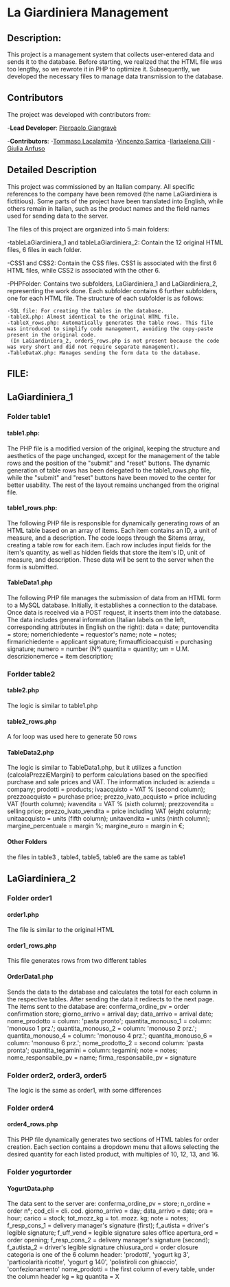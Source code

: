# La Giardiniera Management

## Description:
This project is a management system that collects user-entered data and sends it to the database. Before starting, we realized that the HTML file was too lengthy, so we rewrote it in PHP to optimize it. Subsequently, we developed the necessary files to manage data transmission to the database.

## Contributors

The project was developed with contributors from:

-**Lead Developer**: [Pierpaolo Giangravè](https://github.com/Pierpyg)

-**Contributors**:
    -[Tommaso Lacalamita](https://github.com/tommlak)
    -[Vincenzo Sarrica](https://github.com/theblackster)
    -[Ilariaelena Cilli](https://github.com/Ilaria1800)
    -[Giulia Anfuso](https://github.com/giulianfuso)
    
    
## Detailed Description
This project was commissioned by an Italian company. All specific references to the company have been removed (the name LaGiardiniera is fictitious). Some parts of the project have been translated into English, while others remain in Italian, such as the product names and the field names used for sending data to the server.

The files of this project are organized into 5 main folders:

-tableLaGiardiniera_1 and tableLaGiardiniera_2: Contain the 12 original HTML files, 6 files in each folder.

-CSS1 and CSS2: Contain the CSS files. CSS1 is associated with the first 6 HTML files, while CSS2 is associated with the other 6.

-PHPFolder: Contains two subfolders, LaGiardiniera_1 and LaGiardiniera_2, representing the work done. Each subfolder contains 6 further subfolders, one for each HTML file. 
 The structure of each subfolder is as follows:

    -SQL file: For creating the tables in the database.
    -tableX.php: Almost identical to the original HTML file.
    -tableX_rows.php: Automatically generates the table rows. This file was introduced to simplify code management, avoiding the copy-paste present in the original code.    
     (In LaGiardiniera_2, order5_rows.php is not present because the code was very short and did not require separate management).
    -TableDataX.php: Manages sending the form data to the database.


## FILE:
## LaGiardiniera_1
### Folder table1
#### table1.php:

The PHP file is a modified version of the original, keeping the structure and aesthetics of the page unchanged, except for the management of the table rows and the position of the "submit" and "reset" buttons. The dynamic generation of table rows has been delegated to the table1_rows.php file, while the "submit" and "reset" buttons have been moved to the center for better usability. The rest of the layout remains unchanged from the original file.

#### table1_rows.php:
The following PHP file is responsible for dynamically generating rows of an HTML table based on an array of items. Each item contains an ID, a unit of measure, and a description. The code loops through the $items array, creating a table row for each item. Each row includes input fields for the item's quantity, as well as hidden fields that store the item's ID, unit of measure, and description. These data will be sent to the server when the form is submitted.

#### TableData1.php
The following PHP file manages the submission of data from an HTML form to a MySQL database. Initially, it establishes a connection to the database. Once data is received via a POST request, it inserts them into the database. The data includes general information (Italian labels on the left, corresponding attributes in English on the right):
data = date;
puntovendita = store;
nomerichiedente = requestor's name;
note = notes;
firmarichiedente = applicant signature;
firmaufficioacquisti = purchasing signature;
numero = number (N°)
quantita = quantity;
um = U.M.
descrizionemerce = item description;

### Forlder table2
#### table2.php
The logic is similar to table1.php

#### table2_rows.php
A for loop was used here to generate 50 rows

#### TableData2.php
The logic is similar to TableData1.php, but it utilizes a function (calcolaPrezziEMargini) to perform calculations based on the specified purchase and sale prices and VAT. The information included is:
azienda = company;
prodotti = products;
ivaacquisto = VAT % (second column);
prezzoacquisto = purchase price;
prezzo_ivato_acquisto = price including VAT (fourth column);
ivavendita = VAT % (sixth column);
prezzovendita = selling price;
prezzo_ivato_vendita = price including VAT (eight column);
unitaacquisto = units (fifth column);
unitavendita = units (ninth column);
margine_percentuale = margin %;
margine_euro = margin in €;

#### Other Folders
the files in table3 , table4, table5, table6 are the same as table1

## LaGiardiniera_2
### Folder order1
#### order1.php
The file is similar to the original HTML

#### order1_rows.php
This file generates rows from two different tables

#### OrderData1.php
Sends the data to the database and calculates the total for each column in the respective tables. After sending the data it redirects to the next page. The items sent to the database are:
conferma_ordine_pv = order confirmation store;
giorno_arrivo = arrival day;
data_arrivo = arrival date;
nome_prodotto = column: 'pasta pronto';
quantita_monouso_1 = column: 'monouso 1 prz.';
quantita_monouso_2 = column: 'monouso 2 prz.';
quantita_monouso_4 = column: 'monouso 4 prz.';
quantita_monouso_6 = column: 'monouso 6 prz.';
nome_prodotto_2 = second column: 'pasta pronta';
quantita_tegamini = column: tegamini;
note = notes;
nome_responsabile_pv = name;
firma_responsabile_pv = signature

### Folder order2, order3, order5

The logic is the same as order1, with some differences

### Folder order4
#### order4_rows.php
This PHP file dynamically generates two sections of HTML tables for order creation. Each section contains a dropdown menu that allows selecting the desired quantity for each listed product, with multiples of 10, 12, 13, and 16.

### Folder yogurtorder
#### YogurtData.php
The data sent to the server are:
conferma_ordine_pv = store;
n_ordine = order n°;
cod_cli = cli. cod.
giorno_arrivo = day;
data_arrivo = date;
ora = hour;
carico = stock;
tot_mozz_kg = tot. mozz. kg; 
note = notes;
f_resp_cons_1 = delivery manager's signature (first);
f_autista = driver's legible signature;
f_uff_vend = legible signature sales office
apertura_ord = order opening;
f_resp_cons_2 = delivery manager's signature (second);
f_autista_2 = driver's legible signature
chiusura_ord = order closure
categoria is one of the 6 column header: 'prodotti', 'yogurt kg 3', 'particolarità ricotte', 'yogurt g 140', 'polistiroli con ghiaccio', 'confezionamento'
nome_prodotti = the first column of every table, under the column header
kg = kg
quantita = X
